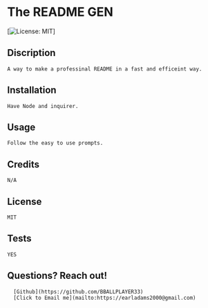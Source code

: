 # The README GEN
  [![License: MIT](https://img.shields.io/badge/License-MIT-yellow.svg)]

  ## Discription
    A way to make a professinal README in a fast and efficeint way.
  
  ## Installation
    Have Node and inquirer.
  
  ## Usage
    Follow the easy to use prompts.
  
  ## Credits
    N/A
  
   ## License
    MIT

  ## Tests
    YES
  
  ## Questions? Reach out!
      [Github](https://github.com/BBALLPLAYER33)
      [Click to Email me](mailto:https://earladams2000@gmail.com)
